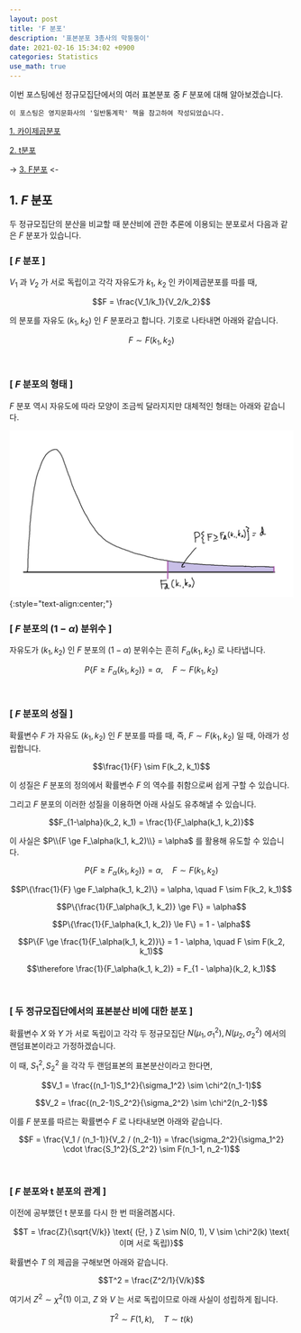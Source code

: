 ```yaml
---
layout: post
title: 'F 분포'
description: '표본분포 3총사의 막둥둥이'
date: 2021-02-16 15:34:02 +0900
categories: Statistics
use_math: true
---
```

이번 포스팅에선 정규모집단에서의 여러 표본분포 중 $F$ 분포에 대해 알아보겠습니다. 

    이 포스팅은 영지문화사의 '일반통계학' 책을 참고하여 작성되었습니다.

[1. 카이제곱분포][카이]

[2. t분포][티]

-> [3. F분포][엪] <-

[카이]: /posts/post-49
[티]: /posts/post-50
[엪]: /posts/post-51

## 1. $F$ 분포

두 정규모집단의 분산을 비교할 때 분산비에 관한 추론에 이용되는 분포로서 다음과 같은 $F$ 분포가 있습니다.

### [ $F$ 분포 ]

$V_1$ 과 $V_2$ 가 서로 독립이고 각각 자유도가 $k_1$, $k_2$ 인 카이제곱분포를 따를 때,

$$F = \frac{V_1/k_1}{V_2/k_2}$$

의 분포를 자유도 $(k_1, k_2)$ 인 $F$ 분포라고 합니다. 기호로 나타내면 아래와 같습니다.

$$F \sim F(k_1, k_2)$$

<br>

### [ $F$ 분포의 형태 ]

$F$ 분포 역시 자유도에 따라 모양이 조금씩 달라지지만 대체적인 형태는 아래와 같습니다.

<img src="/assets/imgs/post_51/그림1.png" alt="그림1" width=600/>
{:style="text-align:center;"}

<br>

### [ $F$ 분포의 $(1-\alpha)$ 분위수 ]

자유도가 $(k_1, k_2)$ 인 $F$ 분포의 $(1-\alpha)$ 분위수는 흔히 $F_\alpha(k_1, k_2)$ 로 나타냅니다.

$$P\{F \ge F_\alpha(k_1, k_2)\} = \alpha, \quad F \sim F(k_1, k_2)$$

<br>

### [ $F$ 분포의 성질 ]

확률변수 $F$ 가 자유도 $(k_1, k_2)$ 인 $F$ 분포를 따를 때, 즉, $F \sim F(k_1, k_2)$ 일 때, 아래가 성립합니다.

$$\frac{1}{F} \sim F(k_2, k_1)$$

이 성질은 $F$ 분포의 정의에서 확률변수 $F$ 의 역수를 취함으로써 쉽게 구할 수 있습니다.

그리고 $F$ 분포의 이러한 성질을 이용하면 아래 사실도 유추해낼 수 있습니다.

$$F_{1-\alpha}(k_2, k_1) = \frac{1}{F_\alpha(k_1, k_2)}$$

이 사실은 $P\\{F \ge F_\alpha(k_1, k_2)\\} = \alpha$ 를 활용해 유도할 수 있습니다.

$$P\{F \ge F_\alpha(k_1, k_2)\} = \alpha, \quad F \sim F(k_1, k_2)$$

$$P\{\frac{1}{F} \ge F_\alpha(k_1, k_2)\} = \alpha, \quad F \sim F(k_2, k_1)$$

$$P\{\frac{1}{F_\alpha(k_1, k_2)} \ge F\} = \alpha$$

$$P\{\frac{1}{F_\alpha(k_1, k_2)} \le F\} = 1 - \alpha$$

$$P\{F \ge \frac{1}{F_\alpha(k_1, k_2)}\} = 1 - \alpha, \quad F \sim F(k_2, k_1)$$

$$\therefore \frac{1}{F_\alpha(k_1, k_2)} = F_{1 - \alpha}(k_2, k_1)$$

<br>

### [ 두 정규모집단에서의 표본분산 비에 대한 분포 ]

확률변수 $X$ 와 $Y$ 가 서로 독립이고 각각 두 정규모집단 $N(\mu_1, \sigma_1^2), N(\mu_2, \sigma_2^2)$ 에서의 랜덤표본이라고 가정하겠습니다.

이 때, $S_1^2, S_2^2$ 을 각각 두 랜덤표본의 표본분산이라고 한다면,

$$V_1 = \frac{(n_1-1)S_1^2}{\sigma_1^2} \sim \chi^2(n_1-1)$$

$$V_2 = \frac{(n_2-1)S_2^2}{\sigma_2^2} \sim \chi^2(n_2-1)$$

이를 $F$ 분포를 따르는 확률변수 $F$ 로 나타내보면 아래와 같습니다.

$$F = \frac{V_1 / (n_1-1)}{V_2 / (n_2-1)} = \frac{\sigma_2^2}{\sigma_1^2} \cdot \frac{S_1^2}{S_2^2} \sim F(n_1-1, n_2-1)$$

<br>

### [ $F$ 분포와 t 분포의 관계 ]

이전에 공부했던 t 분포를 다시 한 번 떠올려봅시다.

$$T = \frac{Z}{\sqrt{V/k}} \text{ (단, } Z \sim N(0, 1), V \sim \chi^2(k) \text{ 이며 서로 독립)}$$

확률변수 $T$ 의 제곱을 구해보면 아래와 같습니다.

$$T^2 = \frac{Z^2/1}{V/k}$$

여기서 $Z^2 \sim \chi^2(1)$ 이고, $Z$ 와 $V$ 는 서로 독립이므로 아래 사실이 성립하게 됩니다.

$$T^2 \sim F(1, k), \quad T \sim t(k)$$